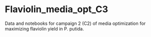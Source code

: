 # Flaviolin_media_opt_C3
Data and notebooks for campaign 2 (C2) of media optimization for maximizing flaviolin yield in P. putida.
